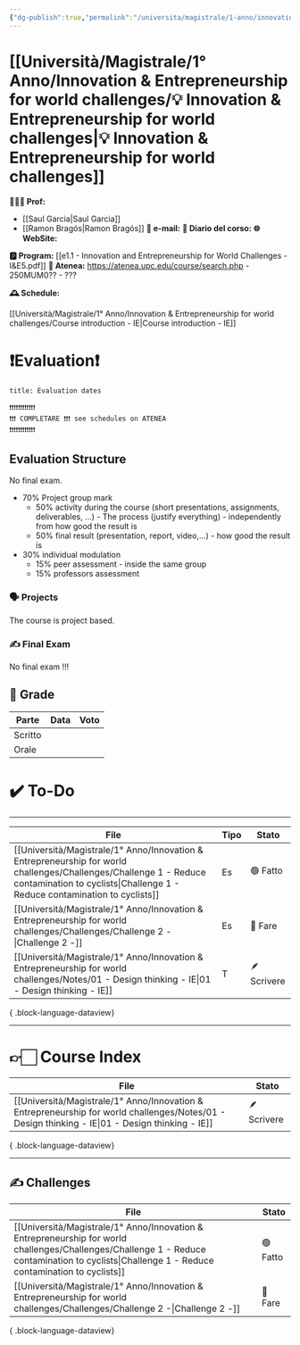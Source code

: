 ```yaml
---
{"dg-publish":true,"permalink":"/universita/magistrale/1-anno/innovation-and-entrepreneurship-for-world-challenges/innovation-and-entrepreneurship-for-world-challenges/","tags":["UNI"]}
---
```



# [[Università/Magistrale/1° Anno/Innovation & Entrepreneurship for world challenges/💡 Innovation & Entrepreneurship for world challenges\|💡 Innovation & Entrepreneurship for world challenges]]


**🧑🏻‍🏫 Prof:**
- [[Saul Garcia\|Saul Garcia]]
- [[Ramon Bragós\|Ramon Bragós]]
**📧 e-mail:** 
**📔 Diario del corso:** 
**🌐 WebSite:** 

**🅿️ Program:** [[e1.1 - Innovation and Entrepreneurship for World Challenges - I&E5.pdf]]
**🔑 Atenea:** https://atenea.upc.edu/course/search.php - 250MUM0?? - ???

**🕰 Schedule:**

[[Università/Magistrale/1° Anno/Innovation & Entrepreneurship for world challenges/Course introduction - IE\|Course introduction - IE]]

# ❗️Evaluation❗️

```ad-attention
title: Evaluation dates

❗❗❗❗❗❗❗❗❗❗❗❗
❗❗❗ COMPLETARE ❗❗❗ see schedules on ATENEA
❗❗❗❗❗❗❗❗❗❗❗❗
```



## Evaluation Structure

No final exam.

- 70% Project group mark
	- 50% activity during the course (short presentations, assignments, deliverables, ...) - The process (justify everything) - independently from how good the result is
	- 50% final result (presentation, report, video,...) - how good the result is
- 30% individual modulation
	- 15% peer assessment - inside the same group
	- 15% professors assessment


### 🗣 Projects 

The course is project based.
### ✍️ Final Exam

No final exam !!!




## 💯 Grade

| Parte       | Data           | Voto |
| ----------- | -------------- | ---- |
| Scritto |  |  |
| Orale       |  |     |


# ✔️ To-Do


___

| File                                                                                                                                                                                              | Tipo | Stato       |
| ------------------------------------------------------------------------------------------------------------------------------------------------------------------------------------------------- | ---- | ----------- |
| [[Università/Magistrale/1° Anno/Innovation & Entrepreneurship for world challenges/Challenges/Challenge 1 - Reduce contamination to cyclists\|Challenge 1 - Reduce contamination to cyclists]] | Es   | 🟢 Fatto    |
| [[Università/Magistrale/1° Anno/Innovation & Entrepreneurship for world challenges/Challenges/Challenge 2 -\|Challenge 2 -]]                                                                   | Es   | 🔴 Fare     |
| [[Università/Magistrale/1° Anno/Innovation & Entrepreneurship for world challenges/Notes/01 - Design thinking - IE\|01 - Design thinking - IE]]                                                | T    | 🪶 Scrivere |

{ .block-language-dataview}


___

# 👉🏻 Course Index


| File                                                                                                                                               | Stato       |
| -------------------------------------------------------------------------------------------------------------------------------------------------- | ----------- |
| [[Università/Magistrale/1° Anno/Innovation & Entrepreneurship for world challenges/Notes/01 - Design thinking - IE\|01 - Design thinking - IE]] | 🪶 Scrivere |

{ .block-language-dataview}


___


## ✍️ Challenges


| File                                                                                                                                                                                              | Stato    |
| ------------------------------------------------------------------------------------------------------------------------------------------------------------------------------------------------- | -------- |
| [[Università/Magistrale/1° Anno/Innovation & Entrepreneurship for world challenges/Challenges/Challenge 1 - Reduce contamination to cyclists\|Challenge 1 - Reduce contamination to cyclists]] | 🟢 Fatto |
| [[Università/Magistrale/1° Anno/Innovation & Entrepreneurship for world challenges/Challenges/Challenge 2 -\|Challenge 2 -]]                                                                   | 🔴 Fare  |

{ .block-language-dataview}



